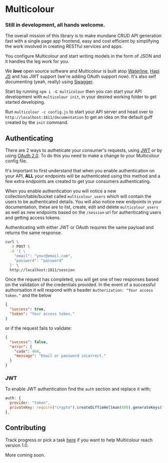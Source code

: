 # Multicolour

### Still in development, all hands welcome.

The overall mission of this library is to make mundane CRUD API generation fast with a single page app frontend, easy and cost efficient by simplifying the work involved in creating RESTful services and apps.

You configure Multicolour and start writing models in the form of JSON and it handles the leg work for you.

We _**love**_ open source software and Multicolour is built atop [Waterline][waterline], [Hapi JS][hapi] and has JWT support (we're adding OAuth support now). It's also self documenting (yeah, really) using [Swagger][swagger].

Start by running `npm i -G multicolour` then you can start your API development with `multicolour init`, in your desired working folder to get started developing.

Run `multicolour -c config.js` to start your API server and head over to `http://localhost:1811/documentation` to get an idea on the default guff created by the `init` command.

## Authenticating

There are 2 ways to autheticate your consumer's requests, using [JWT][jwt] or by using [OAuth 2.0][oauth]. To do this you need to make a change to your Multicolour config file.  

It's important to first understand that when you enable authentication on your API, **ALL** your endpoints will be authenticated using this method and a few extra endpoints are created to get your consumers authenticating.  

When you enable authentication you will notice a new collection/table/bucket called `multicolour_users` which will contain the users to be authenticated details. You will also notice new endpoints in your documentation, these are to list, create, edit and delete `multicolour_users` as well as new endpoints based on the `/session` uri for authenticating users and getting access tokens.  

Authenticating with either JWT or OAuth requires the same payload and returns the same response.

```bash
curl \
  -X POST \
  -d '{ \
    "email": "your@email.com",
    "password": "password"
  }' \
  http://localhost:1811/session
```

Once the request has completed, you will get one of two responses based on the validation
of the credentials provided. In the event of a successful authorisation it will respond with a header `Authorization: "Your access token."` and the below

```json
{
  "success": true,
  "token": "Your access token."
}
```

or if the request fails to validate:

```json
{
  "success": false,
  "error": {
    "code": 404,
    "message": "Email or password incorrect."
  }
}
```

### JWT

To enable JWT authentication find the `auth` section and replace it with;

```js
auth: {
  provider: "token",
  privateKey: require("crypto").createDiffieHellman(600).generateKeys("base64")
},
```

## Contributing

Track progress or pick a task [here][todo] if you want to help Multicolour reach version 1.0.

More coming soon.

[todo]: https://github.com/newworldcode/multicolour/issues/1
[waterline]: https://github.com/balderdashy/waterline
[hapi]: http://hapijs.com
[bell]: https://github.com/hapijs/bell
[swagger]: https://github.com/glennjones/hapi-swagger
[jwt]: http://jwt.io/
[oauth]: http://oauth.net/2/
